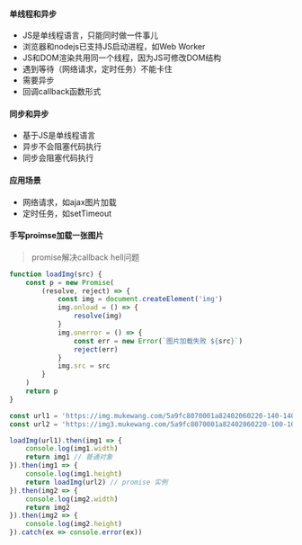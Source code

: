 #### 单线程和异步
- JS是单线程语言，只能同时做一件事儿
- 浏览器和nodejs已支持JS启动进程，如Web Worker
- JS和DOM渲染共用同一个线程，因为JS可修改DOM结构
- 遇到等待（网络请求，定时任务）不能卡住
- 需要异步
- 回调callback函数形式

#### 同步和异步
- 基于JS是单线程语言
- 异步不会阻塞代码执行
- 同步会阻塞代码执行
#### 应用场景
- 网络请求，如ajax图片加载
- 定时任务，如setTimeout

#### 手写proimse加载一张图片
> promise解决callback hell问题
```js
function loadImg(src) {
    const p = new Promise(
        (resolve, reject) => {
            const img = document.createElement('img')
            img.onload = () => {
                resolve(img)
            }
            img.onerror = () => {
                const err = new Error(`图片加载失败 ${src}`)
                reject(err)
            }
            img.src = src
        }
    )
    return p
}

const url1 = 'https://img.mukewang.com/5a9fc8070001a82402060220-140-140.jpg'
const url2 = 'https://img3.mukewang.com/5a9fc8070001a82402060220-100-100.jpg'

loadImg(url1).then(img1 => {
    console.log(img1.width)
    return img1 // 普通对象
}).then(img1 => {
    console.log(img1.height)
    return loadImg(url2) // promise 实例
}).then(img2 => {
    console.log(img2.width)
    return img2
}).then(img2 => {
    console.log(img2.height)
}).catch(ex => console.error(ex))

```
